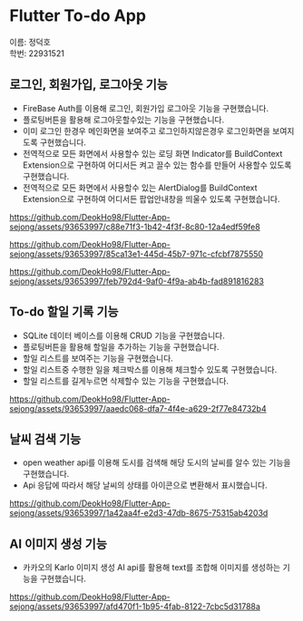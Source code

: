 # Flutter To-do App
이름: 정덕호    
학번: 22931521     

## 로그인, 회원가입, 로그아웃 기능
- FireBase Auth를 이용해 로그인, 회원가입 로그아웃 기능을 구현했습니다.    
- 플로팅버튼을 활용해 로그아웃할수있는 기능을 구현했습니다.     
- 이미 로그인 한경우 메인화면을 보여주고 로그인하지않은경우 로그인화면을 보여지도록 구현했습니다.    
- 전역적으로 모든 화면에서 사용할수 있는 로딩 화면 Indicator를 BuildContext Extension으로 구현하여 어디서든 켜고 끌수 있는 함수를 만들어 사용할수 있도록 구현했습니다.     
- 전역적으로 모든 화면에서 사용할수 있는 AlertDialog를 BuildContext Extension으로 구현하여 어디서든 팝업안내창을 띄울수 있도록 구현했습니다.      
      
https://github.com/DeokHo98/Flutter-App-sejong/assets/93653997/c88e71f3-1b42-4f3f-8c80-12a4edf59fe8    
     
https://github.com/DeokHo98/Flutter-App-sejong/assets/93653997/85ca13e1-445d-45b7-971c-cfcbf7875550     
      
https://github.com/DeokHo98/Flutter-App-sejong/assets/93653997/feb792d4-9af0-4f9a-ab4b-fad891816283     
      

## To-do 할일 기록 기능
- SQLite 데이터 베이스를 이용해 CRUD 기능을 구현했습니다.    
- 플로팅버튼을 활용해 할일을 추가하는 기능을 구현했습니다.     
- 할일 리스트를 보여주는 기능을 구현했습니다.     
- 할일 리스트중 수행한 일을 체크박스를 이용해 체크할수 있도록 구현했습니다.     
- 할일 리스트를 길게누르면 삭제할수 있는 기능을 구현했습니다.
     
https://github.com/DeokHo98/Flutter-App-sejong/assets/93653997/aaedc068-dfa7-4f4e-a629-2f77e84732b4     
      
## 날씨 검색 기능
- open weather api를 이용해 도시를 검색해 해당 도시의 날씨를 알수 있는 기능을 구현했습니다.     
- Api 응답에 따라서 해당 날씨의 상태를 아이콘으로 변환해서 표시했습니다.    
     
https://github.com/DeokHo98/Flutter-App-sejong/assets/93653997/1a42aa4f-e2d3-47db-8675-75315ab4203d     

## AI 이미지 생성 기능
- 카카오의 Karlo 이미지 생성 AI api를 활용해 text를 조합해 이미지를 생성하는 기능을 구현했습니다.    
     
https://github.com/DeokHo98/Flutter-App-sejong/assets/93653997/afd470f1-1b95-4fab-8122-7cbc5d31788a     



